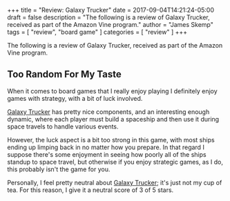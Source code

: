 +++
title = "Review: Galaxy Trucker"
date = 2017-09-04T14:21:24-05:00
draft = false
description = "The following is a review of Galaxy Trucker, received as part of the Amazon Vine program."
author = "James Skemp"
tags = [ "review", "board game" ]
categories = [ "review" ]
+++

The following is a review of Galaxy Trucker, received as part of the Amazon Vine program.

## Too Random For My Taste
When it comes to board games that I really enjoy playing I definitely enjoy games with strategy, with a bit of luck involved.

[Galaxy Trucker][review] has pretty nice components, and an interesting enough dynamic, where each player must build a spaceship and then use it during space travels to handle various events.

However, the luck aspect is a bit too strong in this game, with most ships ending up limping back in no matter how you prepare. In that regard I suppose there's some enjoyment in seeing how poorly all of the ships standup to space travel, but otherwise if you enjoy strategic games, as I do, this probably isn't the game for you.

Personally, I feel pretty neutral about [Galaxy Trucker][review]; it's just not my cup of tea. For this reason, I give it a neutral score of 3 of 5 stars.

[review]: http://amzn.to/2x5xTsq
